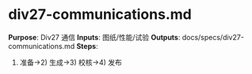 # div27-communications.md

**Purpose**: Div27 通信
**Inputs**: 图纸/性能/试验
**Outputs**: docs/specs/div27-communications.md
**Steps**:

1. 准备→2) 生成→3) 校核→4) 发布
